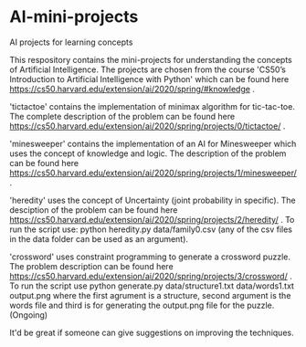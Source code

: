 # AI-mini-projects
AI projects for learning concepts

This respository contains the mini-projects for understanding the concepts of Artificial Intelligence. The projects are chosen from the course 'CS50’s Introduction to
Artificial Intelligence with Python' which can be found here https://cs50.harvard.edu/extension/ai/2020/spring/#knowledge .

'tictactoe'  contains the implementation of minimax algorithm for tic-tac-toe. The complete description of the problem can be found here https://cs50.harvard.edu/extension/ai/2020/spring/projects/0/tictactoe/ .

'minesweeper' contains the implementation of an AI for Minesweeper which uses the concept of knowledge and logic. The description of the problem can be found here https://cs50.harvard.edu/extension/ai/2020/spring/projects/1/minesweeper/ .

'heredity' uses the concept of Uncertainty (joint probability in specific). The desciption of the problem can be found here https://cs50.harvard.edu/extension/ai/2020/spring/projects/2/heredity/ . To run the script use: python heredity.py data/family0.csv (any of the csv files in the data folder can be used as an argument). 

'crossword' uses constraint programming to generate a crossword puzzle. The problem description can be found here https://cs50.harvard.edu/extension/ai/2020/spring/projects/3/crossword/ . To run the script use python generate.py data/structure1.txt data/words1.txt output.png where the first agrument is a structure, second argument is the words file and third is for generating the output.png file for the puzzle. (Ongoing)  

It'd be great if someone can give suggestions on improving the techniques.
